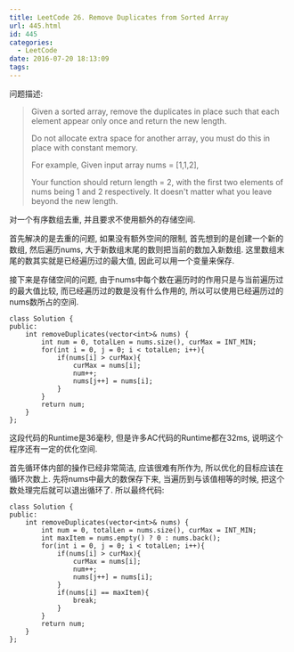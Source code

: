 ```yaml
---
title: LeetCode 26. Remove Duplicates from Sorted Array
url: 445.html
id: 445
categories:
  - LeetCode
date: 2016-07-20 18:13:09
tags:
---
```

问题描述:

> Given a sorted array, remove the duplicates in place such that each element appear only once and return the new length.
> 
> Do not allocate extra space for another array, you must do this in place with constant memory.
> 
> For example,
> Given input array nums = [1,1,2],
> 
> Your function should return length = 2, with the first two elements of nums being 1 and 2 respectively. It doesn't matter what you leave beyond the new length.

对一个有序数组去重, 并且要求不使用额外的存储空间. 

首先解决的是去重的问题, 如果没有额外空间的限制, 首先想到的是创建一个新的数组, 然后遍历nums, 大于新数组末尾的数则把当前的数加入新数组. 这里数组末尾的数其实就是已经遍历过的最大值, 因此可以用一个变量来保存.

接下来是存储空间的问题, 由于nums中每个数在遍历时的作用只是与当前遍历过的最大值比较, 而已经遍历过的数是没有什么作用的, 所以可以使用已经遍历过的nums数所占的空间.

    class Solution {
    public:
        int removeDuplicates(vector<int>& nums) {
            int num = 0, totalLen = nums.size(), curMax = INT_MIN;
            for(int i = 0, j = 0; i < totalLen; i++){
                if(nums[i] > curMax){
                    curMax = nums[i];
                    num++;
                    nums[j++] = nums[i];
                }
            }
            return num;
        }
    };

这段代码的Runtime是36毫秒, 但是许多AC代码的Runtime都在32ms, 说明这个程序还有一定的优化空间.

首先循环体内部的操作已经非常简洁, 应该很难有所作为, 所以优化的目标应该在循环次数上. 先将nums中最大的数保存下来, 当遍历到与该值相等的时候, 把这个数处理完后就可以退出循环了. 所以最终代码:

    class Solution {
    public:
        int removeDuplicates(vector<int>& nums) {
            int num = 0, totalLen = nums.size(), curMax = INT_MIN;
            int maxItem = nums.empty() ? 0 : nums.back();
            for(int i = 0, j = 0; i < totalLen; i++){
                if(nums[i] > curMax){
                    curMax = nums[i];
                    num++;
                    nums[j++] = nums[i];
                }
                if(nums[i] == maxItem){
                    break;
                }
            }
            return num;
        }
    };